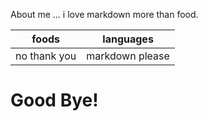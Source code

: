 About me ... i love markdown more than food.

|foods|languages|
|-----|--------|
|no thank you|markdown please|

<!-- i am keeping the "!" for joy-->
# Good Bye!
